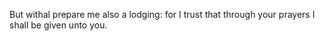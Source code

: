 But withal prepare me also a lodging: for I trust that through your prayers I shall be given unto you.
